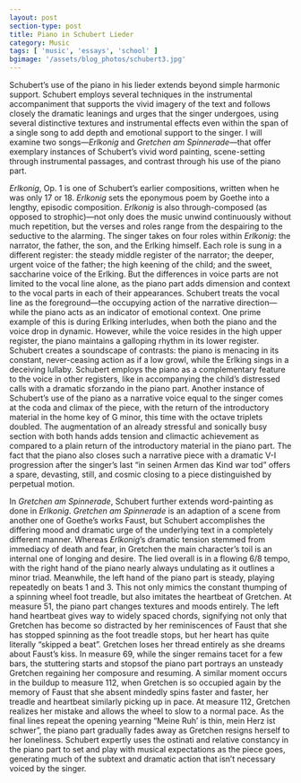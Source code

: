 ```yaml
---
layout: post
section-type: post
title: Piano in Schubert Lieder
category: Music
tags: [ 'music', 'essays', 'school' ]
bgimage: '/assets/blog_photos/schubert3.jpg'
---
```


Schubert’s use of the piano in his lieder extends beyond simple harmonic support. Schubert employs several techniques in the instrumental accompaniment that supports the vivid imagery of the text and follows closely the dramatic leanings and urges that the singer undergoes, using several distinctive textures and instrumental effects even within the span of a single song to add depth and emotional support to the singer. I will examine two songs—*Erlkonig* and *Gretchen am Spinnerade*—that offer exemplary instances of Schubert’s vivid word painting, scene-setting through instrumental passages, and contrast through his use of the piano part.

*Erlkonig*, Op. 1 is one of Schubert’s earlier compositions, written when he was only 17 or 18. *Erlkonig* sets the eponymous poem by Goethe into a lengthy, episodic composition. *Erlkonig* is also through-composed (as opposed to strophic)—not only does the music unwind continuously without much repetition, but the verses and roles range from the despairing to the seductive to the alarming. The singer takes on four roles within *Erlkonig*: the narrator, the father, the son, and the Erlking himself. Each role is sung in a different register: the steady middle register of the narrator; the deeper, urgent voice of the father; the high keening of the child; and the sweet, saccharine voice of the Erlking. But the differences in voice parts are not limited to the vocal line alone, as the piano part adds dimension and context to the vocal parts in each of their appearances. Schubert treats the vocal line as the foreground—the occupying action of the narrative direction—while the piano acts as an indicator of emotional context. One prime example of this is during Erlking interludes, when both the piano and the voice drop in dynamic. However, while the voice resides in the high upper register, the piano maintains a galloping rhythm in its lower register. Schubert creates a soundscape of contrasts: the piano is menacing in its constant, never-ceasing action as if a low growl, while the Erlking sings in a deceiving lullaby. Schubert employs the piano as a complementary feature to the voice in other registers, like in accompanying the child’s distressed calls with a dramatic sforzando in the piano part. Another instance of Schubert’s use of the piano as a narrative voice equal to the singer comes at the coda and climax of the piece, with the return of the introductory material in the home key of G minor, this time with the octave triplets doubled. The augmentation of an already stressful and sonically busy section with both hands adds tension and climactic achievement as compared to a plain return of the introductory material in the piano part. The fact that the piano also closes such a narrative piece with a dramatic V-I progression after the singer’s last “in seinen Armen das Kind war tod” offers a spare, devasting, still, and cosmic closing to a piece distinguished by perpetual motion.

In *Gretchen am Spinnerade*, Schubert further extends word-painting as done in *Erlkonig*. *Gretchen am Spinnerade* is an adaption of a scene from another one of Goethe’s works Faust, but Schubert accomplishes the differing mood and dramatic urge of the underlying text in a completely different manner. Whereas *Erlkonig*’s dramatic tension stemmed from immediacy of death and fear, in Gretchen the main character’s toil is an internal one of longing and desire. The lied overall is in a flowing 6/8 tempo, with the right hand of the piano nearly always undulating as it outlines a minor triad. Meanwhile, the left hand of the piano part is steady, playing repeatedly on beats 1 and 3. This not only mimics the constant thumping of a spinning wheel foot treadle, but also imitates the heartbeat of Gretchen. At measure 51, the piano part changes textures and moods entirely. The left hand heartbeat gives way to widely spaced chords, signifying not only that Gretchen has become so distracted by her reminiscences of Faust that she has stopped spinning as the foot treadle stops, but her heart has quite literally “skipped a beat”. Gretchen loses her thread entirely as she dreams about Faust’s kiss. In measure 69, while the singer remains tacet for a few bars, the stuttering starts and stopsof the piano part portrays an unsteady Gretchen regaining her composure and resuming. A similar moment occurs in the buildup to measure 112, when Gretchen is so occupied again by the memory of Faust that she absent mindedly spins faster and faster, her treadle and heartbeat similarly picking up in pace. At measure 112, Gretchen realizes her mistake and allows the wheel to slow to a normal pace. As the final lines repeat the opening yearning “Meine Ruh’ is thin, mein Herz ist schwer”, the piano part gradually fades away as Gretchen resigns herself to her loneliness. Schubert expertly uses the ostinati and relative constancy in the piano part to set and play with musical expectations as the piece goes, generating much of the subtext and dramatic action that isn’t necessary voiced by the singer. 
